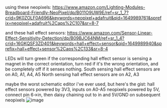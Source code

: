 using these neopixels: 
https://www.amazon.com/Lighting-Modules-Breadboard-Friendly-NeoPixel/dp/B011O9UW9E/ref=sr_1_7?crid=9K0ZOLF0A696&keywords=neopixel+adafruit&qid=1649989761&sprefix=neopixel+adafruit%2Caps%2C107&sr=8-7

and these hall effect sensors:
https://www.amazon.com/Sensor-Linear-Effect-Sensitivity-Detection/dp/B09BJC64NM/ref=sr_1_4?crid=16GKQSF3ZD401&keywords=hall+effect+sensor&qid=1649989940&sprefix=hall+effect+sensor%2Caps%2C133&sr=8-4

LEDs will turn green if the corresponding hall effect sensor is sensing a magnet in the correct orientation, turn red if it's the wrong orientation,
and be completely off if it senses nothing.
South sensing hall effect sensors are on A0, A1, A4, A5
North sensing hall effect sensors are on A2, A3

maybe the worst schematic editor i've ever used, but here's the gist: hall effect sensors powered by 3V3, inputs on A0-A5
neopixels powered by 5V, connect pin 6->in, then daisy chaining out to in and 5V/GND on subsequent neopixels
![image](https://user-images.githubusercontent.com/1450612/163510074-578d6792-9956-41c2-96b7-4a4864449bd1.png)
